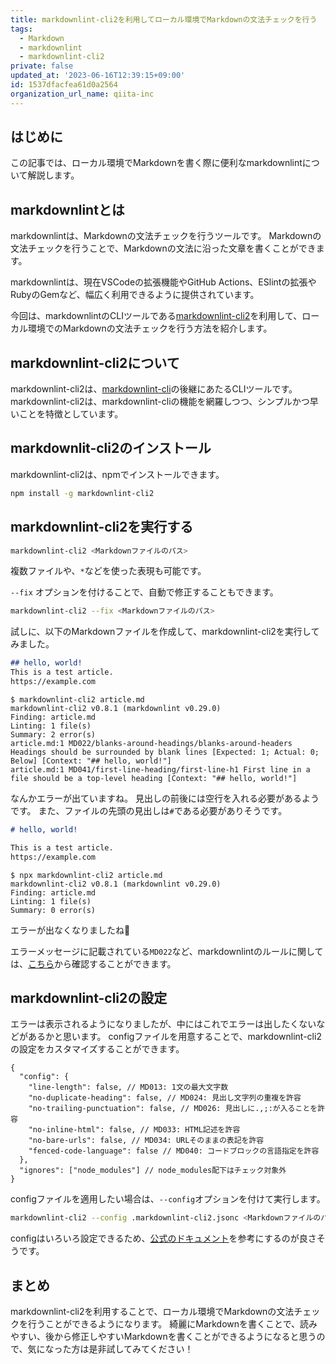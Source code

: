 ```yaml
---
title: markdownlint-cli2を利用してローカル環境でMarkdownの文法チェックを行う
tags:
  - Markdown
  - markdownlint
  - markdownlint-cli2
private: false
updated_at: '2023-06-16T12:39:15+09:00'
id: 1537dfacfea61d0a2564
organization_url_name: qiita-inc
---
```

## はじめに

この記事では、ローカル環境でMarkdownを書く際に便利なmarkdownlintについて解説します。

## markdownlintとは

markdownlintは、Markdownの文法チェックを行うツールです。
Markdownの文法チェックを行うことで、Markdownの文法に沿った文章を書くことができます。

markdownlintは、現在VSCodeの拡張機能やGitHub Actions、ESlintの拡張やRubyのGemなど、幅広く利用できるように提供されています。

今回は、markdownlintのCLIツールである[markdownlint-cli2](https://github.com/DavidAnson/markdownlint-cli2)を利用して、ローカル環境でのMarkdownの文法チェックを行う方法を紹介します。

## markdownlint-cli2について

markdownlint-cli2は、[markdownlint-cli](markdownlint-cli)の後継にあたるCLIツールです。
markdownlint-cli2は、markdownlint-cliの機能を網羅しつつ、シンプルかつ早いことを特徴としています。

## markdownlit-cli2のインストール

markdownlint-cli2は、npmでインストールできます。

```bash
npm install -g markdownlint-cli2
```

## markdownlint-cli2を実行する

```bash
markdownlint-cli2 <Markdownファイルのパス>
```

複数ファイルや、`*`などを使った表現も可能です。

`--fix` オプションを付けることで、自動で修正することもできます。

```bash
markdownlint-cli2 --fix <Markdownファイルのパス>
```

試しに、以下のMarkdownファイルを作成して、markdownlint-cli2を実行してみました。

```markdown:article.md
## hello, world!
This is a test article.
https://example.com
```

```console
$ markdownlint-cli2 article.md
markdownlint-cli2 v0.8.1 (markdownlint v0.29.0)
Finding: article.md
Linting: 1 file(s)
Summary: 2 error(s)
article.md:1 MD022/blanks-around-headings/blanks-around-headers Headings should be surrounded by blank lines [Expected: 1; Actual: 0; Below] [Context: "## hello, world!"]
article.md:1 MD041/first-line-heading/first-line-h1 First line in a file should be a top-level heading [Context: "## hello, world!"]
```

なんかエラーが出ていますね。
見出しの前後には空行を入れる必要があるようです。
また、ファイルの先頭の見出しは`#`である必要がありそうです。

```markdown:article.md
# hello, world!

This is a test article.
https://example.com
```

```console
$ npx markdownlint-cli2 article.md
markdownlint-cli2 v0.8.1 (markdownlint v0.29.0)
Finding: article.md
Linting: 1 file(s)
Summary: 0 error(s)
```

エラーが出なくなりましたね:tada:

エラーメッセージに記載されている`MD022`など、markdownlintのルールに関しては、[こちら](https://github.com/DavidAnson/markdownlint/blob/main/doc/Rules.md)から確認することができます。

## markdownlint-cli2の設定

エラーは表示されるようになりましたが、中にはこれでエラーは出したくないなどがあるかと思います。
configファイルを用意することで、markdownlint-cli2の設定をカスタマイズすることができます。

```jsonc:.markdownlint-cli2.jsonc
{
  "config": {
    "line-length": false, // MD013: 1文の最大文字数
    "no-duplicate-heading": false, // MD024: 見出し文字列の重複を許容
    "no-trailing-punctuation": false, // MD026: 見出しに.,;:が入ることを許容
    "no-inline-html": false, // MD033: HTML記述を許容
    "no-bare-urls": false, // MD034: URLそのままの表記を許容
    "fenced-code-language": false // MD040: コードブロックの言語指定を許容
  },
  "ignores": ["node_modules"] // node_modules配下はチェック対象外
}
```

configファイルを適用したい場合は、`--config`オプションを付けて実行します。

```bash
markdownlint-cli2 --config .markdownlint-cli2.jsonc <Markdownファイルのパス>
```

configはいろいろ設定できるため、[公式のドキュメント](https://github.com/DavidAnson/markdownlint-cli2#markdownlint-cli2jsonc)を参考にするのが良さそうです。

## まとめ

markdownlint-cli2を利用することで、ローカル環境でMarkdownの文法チェックを行うことができるようになります。
綺麗にMarkdownを書くことで、読みやすい、後から修正しやすいMarkdownを書くことができるようになると思うので、気になった方は是非試してみてください！
